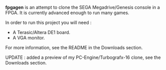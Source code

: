 **fpgagen** is an attempt to clone the SEGA Megadrive/Genesis console in a FPGA.
It is currently advanced enough to run many games.

In order to run this project you will need :
  * A Terasic/Altera DE1 board.
  * A VGA monitor.

For more information, see the README in the Downloads section.

UPDATE : added a preview of my PC-Engine/Turbografx-16 clone, see the Downloads section.
